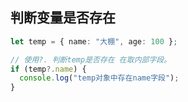 ## 判断变量是否存在

```ts
let temp = { name: "大棚", age: 100 };

// 使用?. 判断temp是否存在 在取内部字段。
if (temp?.name) {
  console.log("temp对象中存在name字段");
}
```
